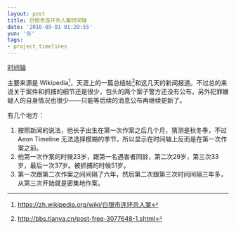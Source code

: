 ```yaml
---
layout: post
title: 白银市连环杀人案时间轴
date: '2016-09-01 01:20:55'
yun: '东'
tags:
- project_timelines
---
```


[时间轴](http://timelines.x8128.com/baiyin_killer/aeontimeline.html)

主要来源是 Wikipedia[^1]，天涯上的一篇总结帖[^2]和这几天的新闻报道。不过总的来说关于案件和抓捕的细节还是很少，包头的两个案子警方还没有公布，另外犯罪嫌疑人的自身情况也很少——只能等后续的消息公布再继续更新了。

有几个地方：

1. 按照新闻的说法，他长子出生在第一次作案之后几个月，猜测是秋冬季，不过 Aeon Timeline 无法选择模糊的季节，所以显示在时间轴上反而是在第一次作案之前。  
1. 他第一次作案的时候23岁，跟第一名遇害者同龄，第二次29岁，第三次33岁，最后一次37岁。被抓捕的时候51岁。  
2. 第一次跟第二次作案之间间隔了六年，然后第二次跟第三次时间间隔三年多，从第三次开始就是密集地作案。  


[^1]: https://zh.wikipedia.org/wiki/白银市连环杀人案
[^2]: http://bbs.tianya.cn/post-free-3077648-1.shtml
